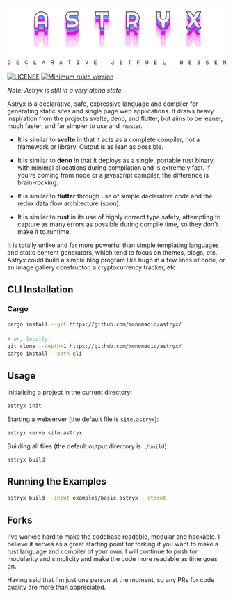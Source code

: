 <p align="center"><img src="https://raw.githubusercontent.com/monomadic/astryx/master/assets/logo-v2.svg" /></p>

[![LICENSE](https://img.shields.io/badge/license-MIT-blue.svg)](LICENSE)
[![Minimum rustc version](https://img.shields.io/badge/rustc-1.42.0+-green.svg)](#rust-version-requirements)

_Note: Astryx is still in a very alpha state._

Astryx is a declarative, safe, expressive language and compiler for generating static sites and single page web applications. It draws heavy inspiration from the projects svelte, deno, and flutter, but aims to be leaner, much faster, and far simpler to use and master.

- It is similar to **svelte** in that it acts as a complete compiler, not a framework or library. Output is as lean as possible.

- It is similar to **deno** in that it deploys as a single, portable rust binary, with minimal allocations during compilation and is extremely fast. If you're coming from node or a javascript compiler, the difference is brain-rocking.

- It is similar to **flutter** through use of simple declarative code and the redux data flow architecture (soon).

- It is similar to **rust** in its use of highly correct type safety, attempting to capture as many errors as possible during compile time, so they don't make it to runtime.

It is totally unlike and far more powerful than simple templating languages and static content generators, which tend to focus on themes, blogs, etc. Astryx could build a simple blog program like hugo in a few lines of code, or an image gallery constructor, a cryptocurrency tracker, etc.

## CLI Installation

### Cargo

``` bash
cargo install --git https://github.com/monomadic/astryx/

# or, locally:
git clone --depth=1 https://github.com/monomadic/astryx/
cargo install --path cli
```

## Usage

Initialising a project in the current directory:
``` bash
astryx init
```

Starting a webserver (the default file is `site.astryx`):
``` bash
astryx serve site.astryx
```

Building all files (the default output directory is `./build`):
``` bash
astryx build
```

## Running the Examples

``` bash
astryx build --input examples/basic.astryx --stdout
```

## Forks

I've worked hard to make the codebase readable, modular and hackable. I believe it serves as a great starting point for forking if you want to make a rust language and compiler of your own. I will continue to push for modularity and simplicity and make the code more readable as time goes on.

Having said that I'm just one person at the moment, so any PRs for code quality are more than appreciated.
